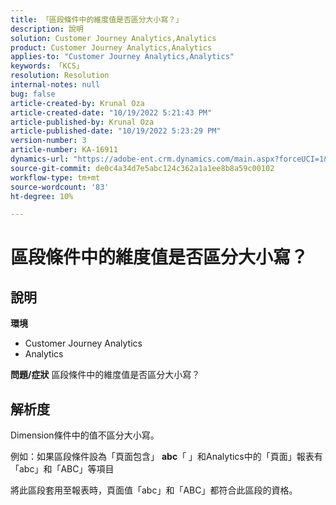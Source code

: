 ```yaml
---
title: 「區段條件中的維度值是否區分大小寫？」
description: 說明
solution: Customer Journey Analytics,Analytics
product: Customer Journey Analytics,Analytics
applies-to: "Customer Journey Analytics,Analytics"
keywords: 「KCS」
resolution: Resolution
internal-notes: null
bug: false
article-created-by: Krunal Oza
article-created-date: "10/19/2022 5:21:43 PM"
article-published-by: Krunal Oza
article-published-date: "10/19/2022 5:23:29 PM"
version-number: 3
article-number: KA-16911
dynamics-url: "https://adobe-ent.crm.dynamics.com/main.aspx?forceUCI=1&pagetype=entityrecord&etn=knowledgearticle&id=e95a3a7a-d24f-ed11-bba2-00224808679b"
source-git-commit: de0c4a34d7e5abc124c362a1a1ee8b8a59c00102
workflow-type: tm+mt
source-wordcount: '83'
ht-degree: 10%

---
```


# 區段條件中的維度值是否區分大小寫？

## 說明

<b>環境</b>
- Customer Journey Analytics
- Analytics



<b>問題/症狀</b>
區段條件中的維度值是否區分大小寫？


## 解析度


Dimension條件中的值不區分大小寫。

例如：如果區段條件設為「頁面包含」 <b>abc</b>「 」和Analytics中的「頁面」報表有「abc」和「ABC」等項目

將此區段套用至報表時，頁面值「abc」和「ABC」都符合此區段的資格。
